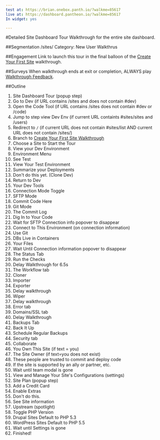 ```yaml
---
test at: https://brian.onebox.panth.io/?walkme=85617
live at: https://dashboard.pantheon.io/?walkme=85617
In widget: yes

---
```

#Detailed Site Dashboard Tour
Walkthrough for the entire site dashboard.

##Segmentation
/sites/
Category: New User Walkthrus

##Engagement
Link to launch this tour in the final balloon of the [Create Your First Site](/walkthroughs/create-your-first-site.md) walkthrough.

##Surveys
When walkthrough ends at exit or completion, ALWAYS play [Walkthrough Feedback](/surveys/walkthrough-feedback.md).

##Outline
1. Site Dashboard Tour (popup step)
2. Go to Dev (if URL contains /sites and does not contain #dev)
3. Open the Code Tool (if URL contains /sites does not contain #dev or /code)
4. Jump to step view Dev Env (if current URL containts #sites/sites and /users)
5. Redirect to `/` (if current URL does not contain #sites/list AND current URL does not contain /sites/)
6. Branch to [Create Your First Site Walkthrough](/walkthroughs/create-your-first-site.md)
7. Choose a Site to Start the Tour
8. View your Dev Environment
9. Environment Menu
10. See Test
11. View Your Test Environment
12. Summarize your Deployments
13. Don't do this yet. (Clone Dev)
14. Return to Dev
15. Your Dev Tools
16. Connection Mode Toggle
17. SFTP Mode
18. Commit Code Here
19. Git Mode
20. The Commit Log
21. Dig In to Your Code
22. Wait for SFTP Connection info popover to disappear
23. Connect to This Environment (on connection information)
24. Use Git
25. DBs Live in Containers
26. Your Files
27. Wait Until Connection information popover to disappear
28. The Status Tab
29. Run the Checks
30. Delay Walkthrough for 6.5s
31. The Workflow tab
32. Cloner
33. Importer
34. Exporter
35. Delay walkthrough
36. Wiper
37. Delay walkthrough
38. Error tab
39. Domains/SSL tab
40. Delay Walkthrough
41. Backups Tab
42. Back It Up
43. Schedule Regular Backups
44. Security tab
45. Collaborate
46. You Own This Site (if text = you)
47. The Site Owner (if text=you does not exist)
48. These people are trusted to commit and deploy code
49. If the site is supported by an ally or partner, etc.
50. Wait until team modal is gone
51. View and Manage Your Site's Configurations (settings)
52. Site Plan (popup step)
53. Add a Credit Card
54. Enable Extras
55. Don't do this.
56. See Site information
57. Upstream (spotlight)
58. Toggle PHP Version
59. Drupal Sites Default to PHP 5.3
60. WordPress Sites Default to PHP 5.5
61. Wait until Settings is gone
62. Finished!
